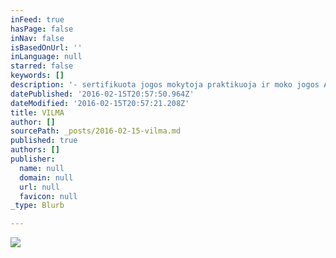 ```yaml
---
inFeed: true
hasPage: false
inNav: false
isBasedOnUrl: ''
inLanguage: null
starred: false
keywords: []
description: '- sertifikuota jogos mokytoja praktikuoja ir moko jogos Amerikoje bei Lietuvoje aštuoniolika metų. Jos unikalų darbą su moterimis nušvietė Lietuvos bei Amerikos spauda ir televizija, apie tai rašė  Yoga Journal, Yoga Therapy Today, Yoga International.'
datePublished: '2016-02-15T20:57:50.964Z'
dateModified: '2016-02-15T20:57:21.208Z'
title: VILMA
author: []
sourcePath: _posts/2016-02-15-vilma.md
published: true
authors: []
publisher:
  name: null
  domain: null
  url: null
  favicon: null
_type: Blurb

---
```

![](https://s3-us-west-2.amazonaws.com/the-grid-img/p/3998fb8fdbb94b79d28a1f2f3c709b289a4f0976.jpg)